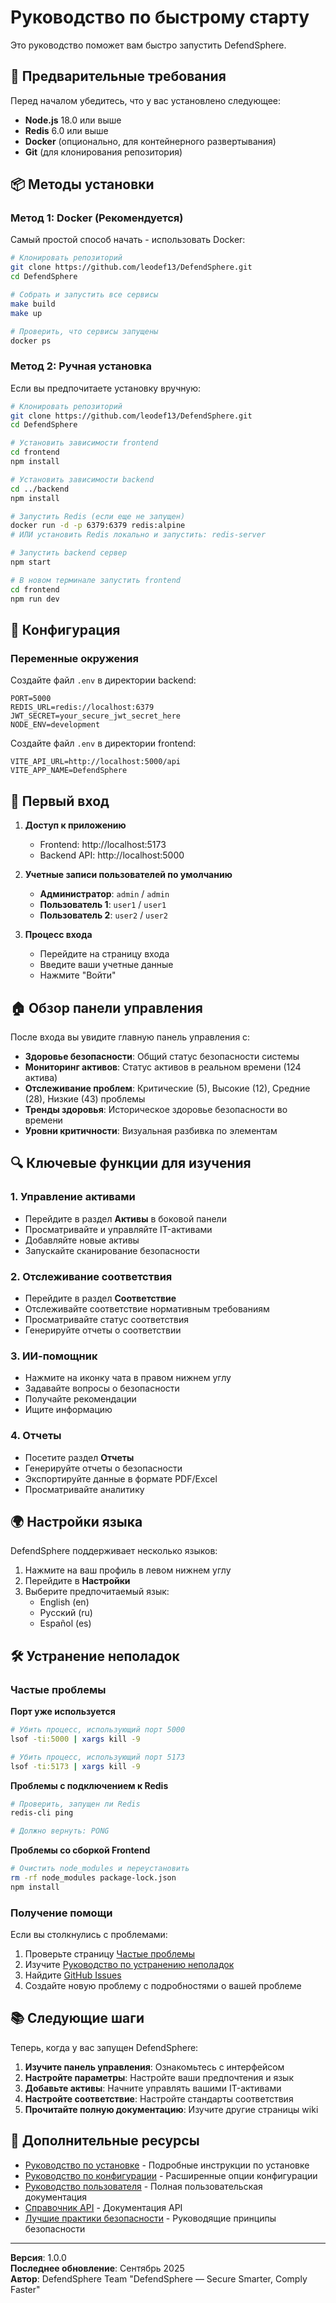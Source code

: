 # Руководство по быстрому старту

Это руководство поможет вам быстро запустить DefendSphere.

## 🚀 Предварительные требования

Перед началом убедитесь, что у вас установлено следующее:

- **Node.js** 18.0 или выше
- **Redis** 6.0 или выше
- **Docker** (опционально, для контейнерного развертывания)
- **Git** (для клонирования репозитория)

## 📦 Методы установки

### Метод 1: Docker (Рекомендуется)

Самый простой способ начать - использовать Docker:

```bash
# Клонировать репозиторий
git clone https://github.com/leodef13/DefendSphere.git
cd DefendSphere

# Собрать и запустить все сервисы
make build
make up

# Проверить, что сервисы запущены
docker ps
```

### Метод 2: Ручная установка

Если вы предпочитаете установку вручную:

```bash
# Клонировать репозиторий
git clone https://github.com/leodef13/DefendSphere.git
cd DefendSphere

# Установить зависимости frontend
cd frontend
npm install

# Установить зависимости backend
cd ../backend
npm install

# Запустить Redis (если еще не запущен)
docker run -d -p 6379:6379 redis:alpine
# ИЛИ установить Redis локально и запустить: redis-server

# Запустить backend сервер
npm start

# В новом терминале запустить frontend
cd frontend
npm run dev
```

## 🔧 Конфигурация

### Переменные окружения

Создайте файл `.env` в директории backend:

```env
PORT=5000
REDIS_URL=redis://localhost:6379
JWT_SECRET=your_secure_jwt_secret_here
NODE_ENV=development
```

Создайте файл `.env` в директории frontend:

```env
VITE_API_URL=http://localhost:5000/api
VITE_APP_NAME=DefendSphere
```

## 🎯 Первый вход

1. **Доступ к приложению**
   - Frontend: http://localhost:5173
   - Backend API: http://localhost:5000

2. **Учетные записи пользователей по умолчанию**
   - **Администратор**: `admin` / `admin`
   - **Пользователь 1**: `user1` / `user1`
   - **Пользователь 2**: `user2` / `user2`

3. **Процесс входа**
   - Перейдите на страницу входа
   - Введите ваши учетные данные
   - Нажмите "Войти"

## 🏠 Обзор панели управления

После входа вы увидите главную панель управления с:

- **Здоровье безопасности**: Общий статус безопасности системы
- **Мониторинг активов**: Статус активов в реальном времени (124 актива)
- **Отслеживание проблем**: Критические (5), Высокие (12), Средние (28), Низкие (43) проблемы
- **Тренды здоровья**: Историческое здоровье безопасности во времени
- **Уровни критичности**: Визуальная разбивка по элементам

## 🔍 Ключевые функции для изучения

### 1. Управление активами
- Перейдите в раздел **Активы** в боковой панели
- Просматривайте и управляйте IT-активами
- Добавляйте новые активы
- Запускайте сканирование безопасности

### 2. Отслеживание соответствия
- Перейдите в раздел **Соответствие**
- Отслеживайте соответствие нормативным требованиям
- Просматривайте статус соответствия
- Генерируйте отчеты о соответствии

### 3. ИИ-помощник
- Нажмите на иконку чата в правом нижнем углу
- Задавайте вопросы о безопасности
- Получайте рекомендации
- Ищите информацию

### 4. Отчеты
- Посетите раздел **Отчеты**
- Генерируйте отчеты о безопасности
- Экспортируйте данные в формате PDF/Excel
- Просматривайте аналитику

## 🌍 Настройки языка

DefendSphere поддерживает несколько языков:

1. Нажмите на ваш профиль в левом нижнем углу
2. Перейдите в **Настройки**
3. Выберите предпочитаемый язык:
   - English (en)
   - Русский (ru)
   - Español (es)

## 🛠️ Устранение неполадок

### Частые проблемы

**Порт уже используется**
```bash
# Убить процесс, использующий порт 5000
lsof -ti:5000 | xargs kill -9

# Убить процесс, использующий порт 5173
lsof -ti:5173 | xargs kill -9
```

**Проблемы с подключением к Redis**
```bash
# Проверить, запущен ли Redis
redis-cli ping

# Должно вернуть: PONG
```

**Проблемы со сборкой Frontend**
```bash
# Очистить node_modules и переустановить
rm -rf node_modules package-lock.json
npm install
```

### Получение помощи

Если вы столкнулись с проблемами:

1. Проверьте страницу [Частые проблемы](common-issues.md)
2. Изучите [Руководство по устранению неполадок](troubleshooting.md)
3. Найдите [GitHub Issues](https://github.com/leodef13/DefendSphere/issues)
4. Создайте новую проблему с подробностями о вашей проблеме

## 📚 Следующие шаги

Теперь, когда у вас запущен DefendSphere:

1. **Изучите панель управления**: Ознакомьтесь с интерфейсом
2. **Настройте параметры**: Настройте ваши предпочтения и язык
3. **Добавьте активы**: Начните управлять вашими IT-активами
4. **Настройте соответствие**: Настройте стандарты соответствия
5. **Прочитайте полную документацию**: Изучите другие страницы wiki

## 🔗 Дополнительные ресурсы

- [Руководство по установке](installation.md) - Подробные инструкции по установке
- [Руководство по конфигурации](configuration.md) - Расширенные опции конфигурации
- [Руководство пользователя](user-management.md) - Полная пользовательская документация
- [Справочник API](api-reference.md) - Документация API
- [Лучшие практики безопасности](security-best-practices.md) - Руководящие принципы безопасности

---

**Версия**: 1.0.0  
**Последнее обновление**: Сентябрь 2025  
**Автор**: DefendSphere Team "DefendSphere — Secure Smarter, Comply Faster"